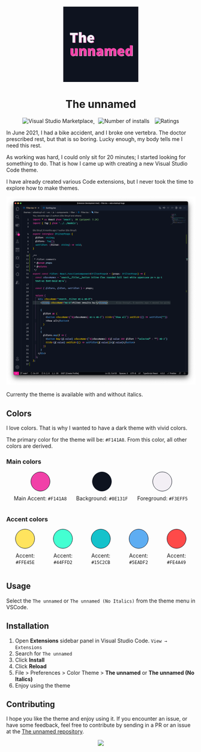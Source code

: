 <p align="center">
  <a href="https://marketplace.visualstudio.com/items?itemName=eliostruyf.vscode-microsoft-writingstyleguide">
    <img alt="The unnamed" src="./assets/the-unnamed.png" height="200">
  </a>
</p>

<h1 align="center">The unnamed</h1>

<p align="center">
  <a href="https://marketplace.visualstudio.com/items?itemName=eliostruyf.vscode-unnamed-theme" title="Check it out on the Visual Studio Marketplace">
    <img src="https://vsmarketplacebadge.apphb.com/version/eliostruyf.vscode-unnamed-theme.svg" alt="Visual Studio Marketplace" style="display: inline-block" />
  </a>

  <img src="https://vsmarketplacebadge.apphb.com/installs/eliostruyf.vscode-unnamed-theme.svg" alt="Number of installs"  style="display: inline-block;margin-left:10px" />
  
  <img src="https://vsmarketplacebadge.apphb.com/rating/eliostruyf.vscode-unnamed-theme.svg" alt="Ratings" style="display: inline-block;margin-left:10px" />
</p>

In June 2021, I had a bike accident, and I broke one vertebra. The doctor prescribed rest, but that is so boring. Lucky enough, my body tells me I need this rest. 

As working was hard, I could only sit for 20 minutes; I started looking for something to do. That is how I came up with creating a new Visual Studio Code theme.

I have already created various Code extensions, but I never took the time to explore how to make themes.

![](./assets/sample_0.0.10.png)

Currenty the theme is available with and without italics.

## Colors

I love colors. That is why I wanted to have a dark theme with vivid colors. 

The primary color for the theme will be: `#F141A8`. From this color, all other colors are derived.

### Main colors

<div style="display: flex; justify-content: space-evenly; width: 100%">
  <div style="margin: 0 5px; text-align: center;">
    <div style="border-radius: 50%; width: 50px; height: 50px; background: #F141A8; margin: 0 auto; border: 1px solid #0E131F;"></div>
    <p style="margin-top: 10px">Main Accent: <code>#F141A8</code>
  </div>
  <div style="margin: 0 5px; text-align: center;">
    <div style="border-radius: 50%; width: 50px; height: 50px; background: #0E131F; margin: 0 auto; border: 1px solid #0E131F;"></div>
    <p style="margin-top: 10px">Background: <code>#0E131F</code>
  </div>
  <div style="margin: 0 5px; text-align: center;">
    <div style="border-radius: 50%; width: 50px; height: 50px; background: #F3EFF5; margin: 0 auto; border: 1px solid #0E131F;"></div>
    <p style="margin-top: 10px">Foreground: <code>#F3EFF5</code>
  </div>
</div>

### Accent colors

<div style="display: flex; justify-content: space-evenly; width: 100%;">
  <div style="margin: 0 5px; text-align: center;">
    <div style="border-radius: 50%; width: 50px; height: 50px; background: #FFE45E; margin: 0 auto; border: 1px solid #0E131F;"></div>
    <p style="margin-top: 10px;">Accent: <code>#FFE45E</code>
  </div>
  <div style="margin: 0 5px; text-align: center;">
    <div style="border-radius: 50%; width: 50px; height: 50px; background: #44FFD2; margin: 0 auto; border: 1px solid #0E131F;"></div>
    <p style="margin-top: 10px">Accent: <code>#44FFD2</code>
  </div>
  <div style="margin: 0 5px; text-align: center;">
    <div style="border-radius: 50%; width: 50px; height: 50px; background: #15C2CB; margin: 0 auto; border: 1px solid #0E131F;"></div>
    <p style="margin-top: 10px">Accent: <code>#15C2CB</code>
  </div>
  <div style="margin: 0 5px; text-align: center;">
    <div style="border-radius: 50%; width: 50px; height: 50px; background: #5EADF2; margin: 0 auto; border: 1px solid #0E131F;"></div>
    <p style="margin-top: 10px">Accent: <code>#5EADF2</code>
  </div>
  <div style="margin: 0 5px; text-align: center;">
    <div style="border-radius: 50%; width: 50px; height: 50px; background: #FE4A49; margin: 0 auto; border: 1px solid #0E131F;"></div>
    <p style="margin-top: 10px">Accent: <code>#FE4A49</code>
  </div>
</div>

## Usage

Select the `The unnamed` or `The unnamed (No Italics)` from the theme menu in VSCode.

## Installation

1. Open **Extensions** sidebar panel in Visual Studio Code. `View → Extensions`
1. Search for `The unnamed`
1. Click **Install**
1. Click **Reload**
1. File > Preferences > Color Theme > **The unnamed** or **The unnamed (No Italics)**
1. Enjoy using the theme

## Contributing

I hope you like the theme and enjoy using it. If you encounter an issue, or have some feedback, feel free to contribute by sending in a PR or an issue at the [The unnamed repository](https://github.com/estruyf/vscode-unnamed-theme).

<p align="center">
  <a href="#">
      <img src="https://estruyf-github.azurewebsites.net/api/VisitorHit?user=estruyf&repo=vscode-unnamed-theme&countColor=%23F141A8&labelColor=%230E131F" />
   </a>
</p>
